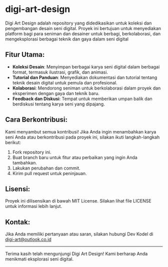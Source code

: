 # digi-art-design
Digi Art Design adalah repository yang didedikasikan untuk koleksi dan pengembangan desain seni digital. Proyek ini bertujuan untuk menyediakan platform bagi para seniman dan desainer untuk berbagi, berkolaborasi, dan mengeksplorasi berbagai teknik dan gaya dalam seni digital

## Fitur Utama:
- **Koleksi Desain**: Menyimpan berbagai karya seni digital dalam berbagai format, termasuk ilustrasi, grafik, dan animasi.
- **Tutorial dan Panduan**: Menyediakan dokumentasi dan tutorial tentang teknik desain digital untuk pemula dan profesional.
- **Kolaborasi**: Mendorong seniman untuk berkolaborasi dalam proyek dan eksperimen dengan gaya dan teknik baru.
- **Feedback dan Diskusi**: Tempat untuk memberikan umpan balik dan berdiskusi tentang karya seni yang dipajang.

## Cara Berkontribusi:
Kami menyambut semua kontribusi! Jika Anda ingin menambahkan karya seni Anda atau berkontribusi pada proyek ini, silakan ikuti langkah-langkah berikut:
1. Fork repository ini.
2. Buat branch baru untuk fitur atau perbaikan yang ingin Anda tambahkan.
3. Lakukan perubahan dan commit.
4. Kirim pull request untuk peninjauan.

## Lisensi:
Proyek ini dilisensikan di bawah MIT License. Silakan lihat file LICENSE untuk informasi lebih lanjut.

## Kontak:
Jika Anda memiliki pertanyaan atau saran, silakan hubungi Dev Kodel di digi-art@outlook.co.id

---

Terima kasih telah mengunjungi Digi Art Design! Kami berharap Anda menikmati eksplorasi seni digital.
